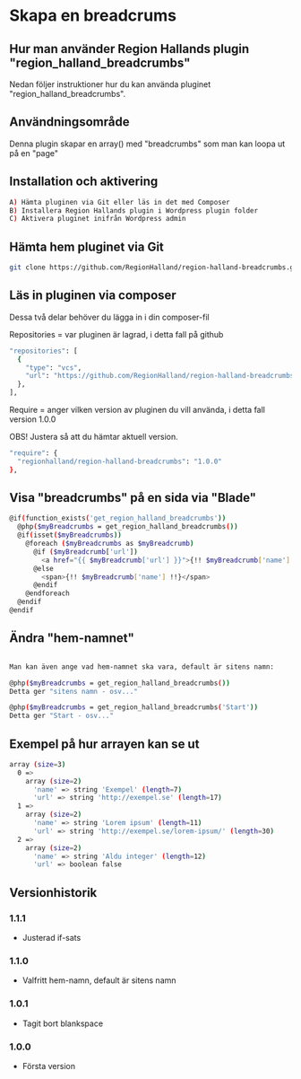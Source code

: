 # Skapa en breadcrums

## Hur man använder Region Hallands plugin "region_halland_breadcrumbs"

Nedan följer instruktioner hur du kan använda pluginet "region_halland_breadcrumbs".


## Användningsområde

Denna plugin skapar en array() med "breadcrumbs" som man kan loopa ut på en "page"


## Installation och aktivering

```sh
A) Hämta pluginen via Git eller läs in det med Composer
B) Installera Region Hallands plugin i Wordpress plugin folder
C) Aktivera pluginet inifrån Wordpress admin
```


## Hämta hem pluginet via Git

```sh
git clone https://github.com/RegionHalland/region-halland-breadcrumbs.git
```


## Läs in pluginen via composer

Dessa två delar behöver du lägga in i din composer-fil

Repositories = var pluginen är lagrad, i detta fall på github

```sh
"repositories": [
  {
    "type": "vcs",
    "url": "https://github.com/RegionHalland/region-halland-breadcrumbs.git"
  },
],
```
Require = anger vilken version av pluginen du vill använda, i detta fall version 1.0.0

OBS! Justera så att du hämtar aktuell version.

```sh
"require": {
  "regionhalland/region-halland-breadcrumbs": "1.0.0"
},
```


## Visa "breadcrumbs" på en sida via "Blade"

```sh
@if(function_exists('get_region_halland_breadcrumbs'))
  @php($myBreadcrumbs = get_region_halland_breadcrumbs()) 
  @if(isset($myBreadcrumbs))
    @foreach ($myBreadcrumbs as $myBreadcrumb)
      @if ($myBreadcrumb['url'])
        <a href="{{ $myBreadcrumb['url'] }}">{!! $myBreadcrumb['name'] !!}</a>
      @else
        <span>{!! $myBreadcrumb['name'] !!}</span>
      @endif
    @endforeach 
  @endif
@endif
```


## Ändra "hem-namnet"

```sh

Man kan även ange vad hem-namnet ska vara, default är sitens namn:

@php($myBreadcrumbs = get_region_halland_breadcrumbs()) 
Detta ger "sitens namn - osv..."

@php($myBreadcrumbs = get_region_halland_breadcrumbs('Start')) 
Detta ger "Start - osv..."
```


## Exempel på hur arrayen kan se ut

```sh
array (size=3)
  0 => 
    array (size=2)
      'name' => string 'Exempel' (length=7)
      'url' => string 'http://exempel.se' (length=17)
  1 => 
    array (size=2)
      'name' => string 'Lorem ipsum' (length=11)
      'url' => string 'http://exempel.se/lorem-ipsum/' (length=30)
  2 => 
    array (size=2)
      'name' => string 'Aldu integer' (length=12)
      'url' => boolean false
```

## Versionhistorik

### 1.1.1
- Justerad if-sats

### 1.1.0
- Valfritt hem-namn, default är sitens namn

### 1.0.1
- Tagit bort blankspace

### 1.0.0
- Första version
